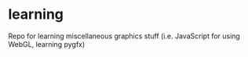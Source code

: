# learning
Repo for learning miscellaneous graphics stuff (i.e. JavaScript for using WebGL, learning pygfx)
